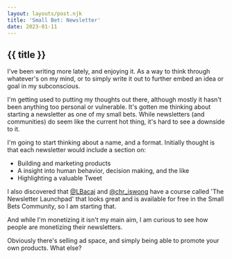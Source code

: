 ```yaml
---
layout: layouts/post.njk
title: 'Small Bet: Newsletter'
date: 2023-01-11
---
```


## {{ title }}

I've been writing more lately, and enjoying it. As a way to think through whatever's on my mind, or to simply write it out to further embed an idea or goal in my subconscious.

I'm getting used to putting my thoughts out there, although mostly it hasn't been anything too personal or vulnerable. It's gotten me thinking about starting a newsletter as one of my small bets. While newsletters (and communities) do seem like the current hot thing, it's hard to see a downside to it.

I'm going to start thinking about a name, and a format. Initially thought is that each newsletter would include a section on:
- Building and marketing products
- A insight into human behavior, decision making, and the like
- Highlighting a valuable Tweet

I also discovered that [@LBacaj](https://twitter.com/LBacaj) and [@chr_iswong](https://twitter.com/chr_iswong) have a course called 'The Newsletter Launchpad' that looks great and is available for free in the Small Bets Community, so I am starting that.

And while I'm monetizing it isn't my main aim, I am curious to see how people are monetizing their newsletters.

Obviously there's selling ad space, and simply being able to promote your own products. What else?




